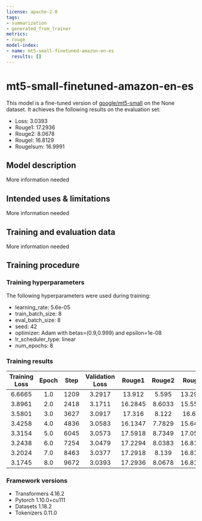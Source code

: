```yaml
---
license: apache-2.0
tags:
- summarization
- generated_from_trainer
metrics:
- rouge
model-index:
- name: mt5-small-finetuned-amazon-en-es
  results: []
---
```


<!-- This model card has been generated automatically according to the information the Trainer had access to. You
should probably proofread and complete it, then remove this comment. -->

# mt5-small-finetuned-amazon-en-es

This model is a fine-tuned version of [google/mt5-small](https://huggingface.co/google/mt5-small) on the None dataset.
It achieves the following results on the evaluation set:
- Loss: 3.0393
- Rouge1: 17.2936
- Rouge2: 8.0678
- Rougel: 16.8129
- Rougelsum: 16.9991

## Model description

More information needed

## Intended uses & limitations

More information needed

## Training and evaluation data

More information needed

## Training procedure

### Training hyperparameters

The following hyperparameters were used during training:
- learning_rate: 5.6e-05
- train_batch_size: 8
- eval_batch_size: 8
- seed: 42
- optimizer: Adam with betas=(0.9,0.999) and epsilon=1e-08
- lr_scheduler_type: linear
- num_epochs: 8

### Training results

| Training Loss | Epoch | Step | Validation Loss | Rouge1  | Rouge2 | Rougel  | Rougelsum |
|:-------------:|:-----:|:----:|:---------------:|:-------:|:------:|:-------:|:---------:|
| 6.6665        | 1.0   | 1209 | 3.2917          | 13.912  | 5.595  | 13.2984 | 13.4171   |
| 3.8961        | 2.0   | 2418 | 3.1711          | 16.2845 | 8.6033 | 15.5509 | 15.7383   |
| 3.5801        | 3.0   | 3627 | 3.0917          | 17.316  | 8.122  | 16.697  | 16.773    |
| 3.4258        | 4.0   | 4836 | 3.0583          | 16.1347 | 7.7829 | 15.6475 | 15.7804   |
| 3.3154        | 5.0   | 6045 | 3.0573          | 17.5918 | 8.7349 | 17.0537 | 17.2216   |
| 3.2438        | 6.0   | 7254 | 3.0479          | 17.2294 | 8.0383 | 16.8141 | 16.9858   |
| 3.2024        | 7.0   | 8463 | 3.0377          | 17.2918 | 8.139  | 16.8178 | 16.9671   |
| 3.1745        | 8.0   | 9672 | 3.0393          | 17.2936 | 8.0678 | 16.8129 | 16.9991   |


### Framework versions

- Transformers 4.16.2
- Pytorch 1.10.0+cu111
- Datasets 1.18.2
- Tokenizers 0.11.0
